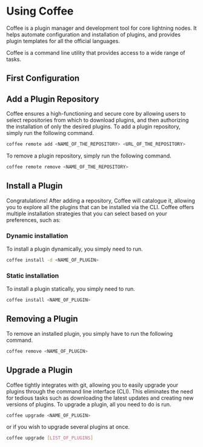 # Using Coffee

Coffee is a plugin manager and development tool for core lightning nodes. It helps automate configuration and installation of plugins, and provides plugin templates for all the official languages.

Coffee is a command line utility that provides access to a wide range of tasks.
## First Configuration

## Add a Plugin Repository
Coffee ensures a high-functioning and secure core by allowing users to select repositories from which to download plugins, and then authorizing the installation of only the desired plugins.
To add a plugin repository, simply run the following command.

```bash
coffee remote add <NAME_OF_THE_REPOSITORY> <URL_OF_THE_REPOSITORY>
```
To remove a plugin repository, simply run the following command.
```bash
coffee remote remove <NAME_OF_THE_REPOSITORY>
```

## Install a Plugin
Congratulations! After adding a repository, Coffee will catalogue it, allowing you to explore all the plugins that can be installed via the CLI. Coffee offers multiple installation strategies that you can select based on your preferences, such as:

### Dynamic installation
To install a plugin dynamically, you simply need to run.
```bash
coffee install -d <NAME_OF_PLUGIN>
```
### Static installation
To install a plugin statically, you simply need to run.
```bash
coffee install <NAME_OF_PLUGIN>
```
## Removing a Plugin
To remove an installed plugin, you simply have to run the following command.
```bash
coffee remove <NAME_OF_PLUGIN>
```
## Upgrade a Plugin
Coffee tightly integrates with git, allowing you to easily upgrade your plugins through the command line interface (CLI). This eliminates the need for tedious tasks such as downloading the latest updates and creating new versions of plugins. To upgrade a plugin, all you need to do is run.
```bash
coffee upgrade <NAME_OF_PLUGIN>
```
or if you wish to upgrade several plugins at once.
```bash
coffee upgrade [LIST_OF_PLUGINS]
```
